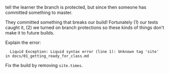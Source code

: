 tell the learner the branch is protected, but since then someone has committed something to master.

They committed something that breaks our build! Fortunately (1) our tests caught it, (2) we turned on branch protections so these kinds of things don't make it to future builds.

Explain the error:
```shell
  Liquid Exception: Liquid syntax error (line 1): Unknown tag 'site' in docs/01_getting_ready_for_class.md
```

Fix the build by removing `site.times`.